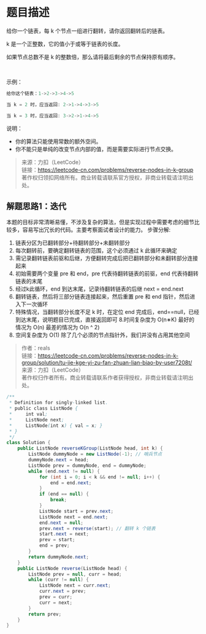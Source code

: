 # 题目描述
给你一个链表，每 k 个节点一组进行翻转，请你返回翻转后的链表。

k 是一个正整数，它的值小于或等于链表的长度。

如果节点总数不是 k 的整数倍，那么请将最后剩余的节点保持原有顺序。

 

示例：
```java
给你这个链表：1->2->3->4->5

当 k = 2 时，应当返回: 2->1->4->3->5

当 k = 3 时，应当返回: 3->2->1->4->5
```


说明：

- 你的算法只能使用常数的额外空间。
- 你不能只是单纯的改变节点内部的值，而是需要实际进行节点交换。

> 来源：力扣（LeetCode）  
链接：https://leetcode-cn.com/problems/reverse-nodes-in-k-group  
著作权归领扣网络所有。商业转载请联系官方授权，非商业转载请注明出处。

## 解题思路1：迭代
本题的目标非常清晰易懂，不涉及复杂的算法，但是实现过程中需要考虑的细节比较多，容易写出冗长的代码。主要考察面试者设计的能力。
步骤分解:

1. 链表分区为已翻转部分+待翻转部分+未翻转部分
2. 每次翻转前，要确定翻转链表的范围，这个必须通过 k 此循环来确定
3. 需记录翻转链表前驱和后继，方便翻转完成后把已翻转部分和未翻转部分连接起来
4. 初始需要两个变量 pre 和 end，pre 代表待翻转链表的前驱，end 代表待翻转链表的末尾
5. 经过k此循环，end 到达末尾，记录待翻转链表的后继 next = end.next
6. 翻转链表，然后将三部分链表连接起来，然后重置 pre 和 end 指针，然后进入下一次循环
7. 特殊情况，当翻转部分长度不足 k 时，在定位 end 完成后，end==null，已经到达末尾，说明题目已完成，直接返回即可
8.时间复杂度为 O(n∗K) 最好的情况为 O(n) 最差的情况为 O(n ^ 2)
9. 空间复杂度为 O(1) 除了几个必须的节点指针外，我们并没有占用其他空间

> 作者：reals  
链接：https://leetcode-cn.com/problems/reverse-nodes-in-k-group/solution/tu-jie-kge-yi-zu-fan-zhuan-lian-biao-by-user7208t/  
来源：力扣（LeetCode）  
著作权归作者所有。商业转载请联系作者获得授权，非商业转载请注明出处。
```java
/**
 * Definition for singly-linked list.
 * public class ListNode {
 *     int val;
 *     ListNode next;
 *     ListNode(int x) { val = x; }
 * }
 */
class Solution {
    public ListNode reverseKGroup(ListNode head, int k) {
        ListNode dummyNode = new ListNode(-1); // 哨兵节点
        dummyNode.next = head;
        ListNode prev = dummyNode, end = dummyNode;
        while (end.next != null) {
            for (int i = 0; i < k && end != null; i++) {
                end = end.next;
            }
            if (end == null) {
                break;
            }
            ListNode start = prev.next;
            ListNode next = end.next;
            end.next = null;
            prev.next = reverse(start); // 翻转 k 个链表
            start.next = next;
            prev = start;
            end = prev;
        }
        return dummyNode.next;
    }
    public ListNode reverse(ListNode head) {
        ListNode prev = null, curr = head;
        while (curr != null) {
            ListNode next = curr.next;
            curr.next = prev;
            prev = curr;
            curr = next;
        }
        return prev;
    }
}
```





